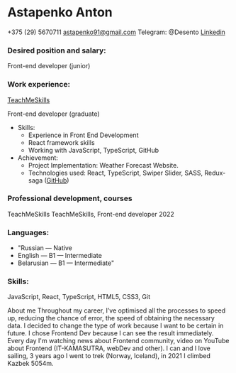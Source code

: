 # Astapenko Anton
+375 (29) 5670711
astapenko91@gmail.com
Telegram: @Desento
[Linkedin](https://www.linkedin.com/in/astapenko-anton-2abb8520a/)

### Desired position and salary:
Front-end developer (junior)

### Work experience: 
[TeachMeSkills](https://teachmeskills.by/)

Front-end developer (graduate)

* Skills: 
  * Experience in Front End Development 
  * React framework skills
  * Working with JavaScript, TypeScript, GitHub 
* Achievement: 
  * Project Implementation: Weather Forecast Website. 
  * Technologies used: React, TypeScript, Swiper Slider, SASS, Redux-saga ([GitHub]("My-weather-app"))

### Professional development, courses
TeachMeSkills
TeachMeSkills, Front-end developer
2022

### Languages:
* "Russian — Native
* English — B1 — Intermediate
* Belarusian — B1 — Intermediate"

### Skills:
JavaScript, React, TypeScript, HTML5, CSS3, Git 

About me	Throughout my career, I’ve optimised all the processes to speed up, reducing the chance of error, the speed of obtaining the necessary data. I decided to change the type of work because I want to be certain in future. I chose Frontend Dev because I can see the result immediately. Every day I'm watching news about Frontend community, video on YouTube about Frontend (IT-KAMASUTRA, webDev and other). I can and I love sailing, 3 years ago I went to trek (Norway, Iceland), in 2021 I climbed Kazbek 5054m.
